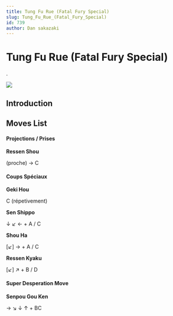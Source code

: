 ```yaml
---
title: Tung Fu Rue (Fatal Fury Special)
slug: Tung_Fu_Rue_(Fatal_Fury_Special)
id: 739
author: Dan sakazaki
---
```


# Tung Fu Rue (Fatal Fury Special)

.

![](/images/Ffsptung.PNG)  

## Introduction

## Moves List

#### Projections / Prises

**Ressen Shou**

(proche) → C

#### Coups Spéciaux

**Geki Hou**

C (répetivement)

**Sen Shippo**

↓ ↙ ← + A / C

**Shou Ha**

\[↙\] → + A / C

**Ressen Kyaku**

\[↙\] ↗ + B / D

#### Super Desperation Move

**Senpou Gou Ken**

→ ↘ ↓ ↑ + BC

